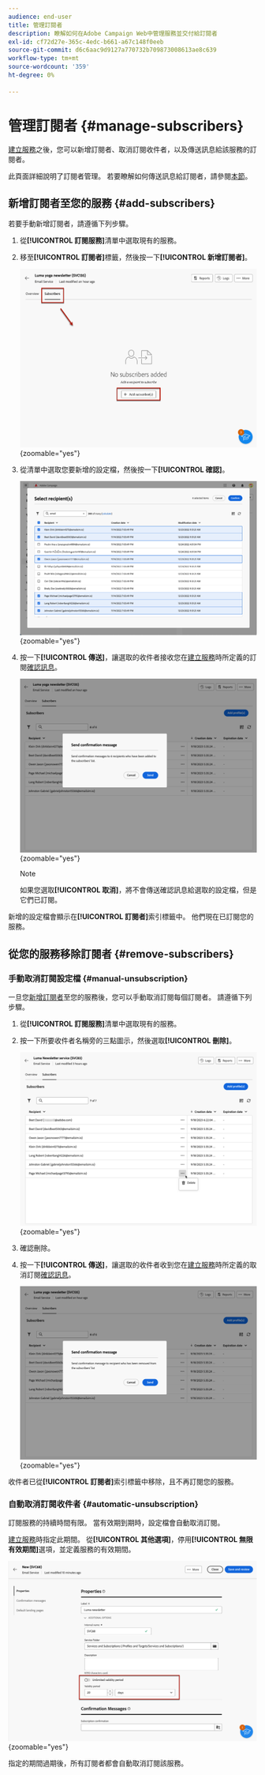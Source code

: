 ```yaml
---
audience: end-user
title: 管理訂閱者
description: 瞭解如何在Adobe Campaign Web中管理服務並交付給訂閱者
exl-id: cf72d27e-365c-4edc-b661-a67c148f0eeb
source-git-commit: d6c6aac9d9127a770732b709873008613ae8c639
workflow-type: tm+mt
source-wordcount: '359'
ht-degree: 0%

---
```


# 管理訂閱者 {#manage-subscribers}

[建立服務](manage-services.md#create-service)之後，您可以新增訂閱者、取消訂閱收件者，以及傳送訊息給該服務的訂閱者。

此頁面詳細說明了訂閱者管理。 若要瞭解如何傳送訊息給訂閱者，請參閱[本節](../msg/send-to-subscribers.md)。

## 新增訂閱者至您的服務 {#add-subscribers}

若要手動新增訂閱者，請遵循下列步驟。

1. 從&#x200B;**[!UICONTROL 訂閱服務]**&#x200B;清單中選取現有的服務。

1. 移至&#x200B;**[!UICONTROL 訂閱者]**&#x200B;標籤，然後按一下&#x200B;**[!UICONTROL 新增訂閱者]**。

   ![熒幕擷圖顯示[訂閱服務]介面中的[訂閱者]索引標籤。](assets/service-subscribers-tab.png){zoomable="yes"}

1. 從清單中選取您要新增的設定檔，然後按一下&#x200B;**[!UICONTROL 確認]**。

   ![熒幕擷圖顯示新增訂閱者的設定檔選取介面。](assets/service-subscribers-select-profiles.png){zoomable="yes"}

1. 按一下&#x200B;**[!UICONTROL 傳送]**<!--if you click cancel, does it mean that no message is sent but recipients are still subscribed, or they are not subscribed? it's 2 different actions in the console)-->，讓選取的收件者接收您在[建立服務](manage-services.md#create-service)時所定義的訂閱[確認訊息](manage-services.md#create-confirmation-message)。

   ![熒幕擷圖顯示新增訂閱者的確認訊息介面。](assets/service-subscribers-confirmation-msg.png){zoomable="yes"}

   >[!NOTE]
   >
   >如果您選取&#x200B;**[!UICONTROL 取消]**，將不會傳送確認訊息給選取的設定檔，但是它們已訂閱。

新增的設定檔會顯示在&#x200B;**[!UICONTROL 訂閱者]**&#x200B;索引標籤中。 他們現在已訂閱您的服務。

## 從您的服務移除訂閱者 {#remove-subscribers}

### 手動取消訂閱設定檔 {#manual-unsubscription}

一旦您[新增訂閱者](#add-subscribers)至您的服務後，您可以手動取消訂閱每個訂閱者。 請遵循下列步驟。

1. 從&#x200B;**[!UICONTROL 訂閱服務]**&#x200B;清單中選取現有的服務。

1. 按一下所要收件者名稱旁的三點圖示，然後選取&#x200B;**[!UICONTROL 刪除]**。

   ![熒幕擷圖顯示取消訂閱設定檔的刪除選項。](assets/service-subscribers-delete.png){zoomable="yes"}

1. 確認刪除。

1. 按一下&#x200B;**[!UICONTROL 傳送]**，讓選取的收件者收到您在[建立服務](manage-services.md#create-service)時所定義的取消訂閱[確認訊息](manage-services.md#create-confirmation-message)。

   ![熒幕擷圖顯示取消訂閱設定檔的確認訊息介面。](assets/service-subscribers-delete-confirmation.png){zoomable="yes"}

收件者已從&#x200B;**[!UICONTROL 訂閱者]**&#x200B;索引標籤中移除，且不再訂閱您的服務。

### 自動取消訂閱收件者 {#automatic-unsubscription}

訂閱服務的持續時間有限。 當有效期到期時，設定檔會自動取消訂閱。

[建立服務](manage-services.md#create-service)時指定此期間。 從&#x200B;**[!UICONTROL 其他選項]**，停用&#x200B;**[!UICONTROL 無限有效期間]**&#x200B;選項，並定義服務的有效期間。

![顯示訂閱服務有效期間設定的熒幕擷圖。](assets/service-create-validity-period.png){zoomable="yes"}

指定的期間過期後，所有訂閱者都會自動取消訂閱該服務。